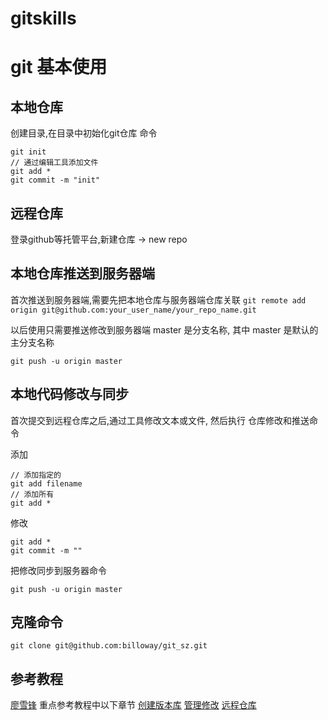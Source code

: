 # gitskills

# git 基本使用

## 本地仓库
创建目录,在目录中初始化git仓库
命令
```
git init
// 通过编辑工具添加文件
git add *
git commit -m "init"
```

## 远程仓库
登录github等托管平台,新建仓库 -> new repo

## 本地仓库推送到服务器端
首次推送到服务器端,需要先把本地仓库与服务器端仓库关联
`git remote add origin git@github.com:your_user_name/your_repo_name.git`

以后使用只需要推送修改到服务器端
master 是分支名称, 其中 master 是默认的主分支名称
```
git push -u origin master
```

## 本地代码修改与同步
首次提交到远程仓库之后,通过工具修改文本或文件,
然后执行 仓库修改和推送命令

添加
```
// 添加指定的
git add filename
// 添加所有
git add *
```

修改
```
git add *
git commit -m ""
```

把修改同步到服务器命令
```
git push -u origin master
```

## 克隆命令
`git clone git@github.com:billoway/git_sz.git`

## 参考教程
[廖雪锋](http://www.liaoxuefeng.com/wiki/0013739516305929606dd18361248578c67b8067c8c017b000)
重点参考教程中以下章节
[创建版本库](http://www.liaoxuefeng.com/wiki/0013739516305929606dd18361248578c67b8067c8c017b000/0013743256916071d599b3aed534aaab22a0db6c4e07fd0000)
[管理修改](http://www.liaoxuefeng.com/wiki/0013739516305929606dd18361248578c67b8067c8c017b000/001374829472990293f16b45df14f35b94b3e8a026220c5000)
[远程仓库](http://www.liaoxuefeng.com/wiki/0013739516305929606dd18361248578c67b8067c8c017b000/001374385852170d9c7adf13c30429b9660d0eb689dd43a000)
